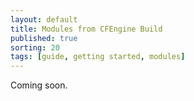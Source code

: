 ```yaml
---
layout: default
title: Modules from CFEngine Build
published: true
sorting: 20
tags: [guide, getting started, modules]
---
```


Coming soon.
